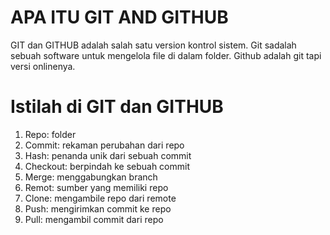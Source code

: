 # APA ITU GIT AND GITHUB

GIT dan GITHUB adalah salah satu version kontrol sistem. Git sadalah sebuah software untuk mengelola file di dalam folder. Github adalah git tapi versi onlinenya.

# Istilah di GIT dan GITHUB

1. Repo: folder
2. Commit: rekaman perubahan dari repo
3. Hash: penanda unik dari sebuah commit
4. Checkout: berpindah ke sebuah commit
5. Merge: menggabungkan branch
6. Remot: sumber yang memiliki repo
7. Clone: mengambile repo dari remote
8. Push: mengirimkan commit ke repo
9. Pull: mengambil commit dari repo

